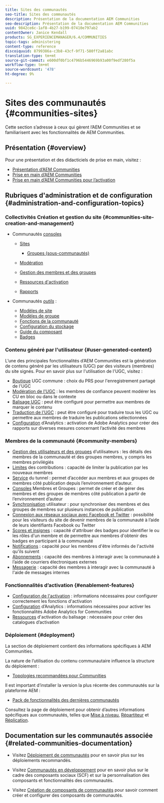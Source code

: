 ```yaml
---
title: Sites des communautés
seo-title: Sites des communautés
description: Présentation de la documentation AEM Communities
seo-description: Présentation de la documentation AEM Communities
uuid: 9842ce6c-1af8-4b27-b199-07410e797ab2
contentOwner: Janice Kendall
products: SG_EXPERIENCEMANAGER/6.4/COMMUNITIES
topic-tags: administering
content-type: reference
discoiquuid: 8799386a-c3b8-43cf-9f71-580ff2a81abc
translation-type: tm+mt
source-git-commit: e600df0bf1c4796b5446969b93a00f9edf280f5a
workflow-type: tm+mt
source-wordcount: '478'
ht-degree: 9%

---
```



# Sites des communautés {#communities-sites}

Cette section s’adresse à ceux qui gèrent l’AEM Communities et se familiarisent avec les fonctionnalités de AEM Communities.

## Présentation {#overview}

Pour une présentation et des didacticiels de prise en main, visitez :

* [Présentation d’AEM Communities](overview.md)
* [Prise en main d’AEM Communities](getting-started.md)
* [Prise en main d’AEM Communities pour l’activation](getting-started-enablement.md)

## Rubriques d&#39;administration et de configuration {#administration-and-configuration-topics}

### Collectivités Création et gestion du site {#communities-site-creation-and-management}

* Communautés [consoles](consoles.md)

   * [Sites](sites-console.md)

      * [Groupes (sous-communautés)](groups.md)
   * [Modération](moderation.md)
   * [Gestion des membres et des groupes](members.md)
   * [Ressources d&#39;activation](resources.md)
   * [Rapports](reports.md)


* Communautés [*outils*](tools.md) :

   * [Modèles de site](sites.md)
   * [Modèles de groupe](tools-groups.md)
   * [Fonctions de la communauté](functions.md)
   * [Configuration du stockage](srp-config.md)
   * [Guide du composant](components-guide.md)
   * [Badges](badges.md)


### Contenu généré par l&#39;utilisateur {#user-generated-content}

L’une des principales fonctionnalités d’AEM Communities est la génération de contenu généré par les utilisateurs (UGC) par des visiteurs (membres) du site signés. Pour en savoir plus sur l&#39;utilisation de l&#39;UGC, visitez :

* [Boutique](working-with-srp.md) UGC commune : choix du PRS pour l&#39;enregistrement partagé de l&#39;UGC
* [Modération de l&#39;UGC](moderate-ugc.md) : les membres de confiance peuvent modérer les CU en bloc ou dans le contexte
* [Balisage UGC](tag-ugc.md) : peut être configuré pour permettre aux membres de marquer le contenu
* [Traduction de l&#39;UGC](translate-ugc.md) : peut être configuré pour traduire tous les UGC ou permettre aux membres de traduire les publications sélectionnées
* [Configuration](analytics.md) d’Analytics : activation de Adobe Analytics pour créer des rapports sur diverses mesures concernant l’activité des membres

### Membres de la communauté {#community-members}

* [Gestion des utilisateurs et des groupes](users.md) d’utilisateurs : les détails des membres de la communauté et des groupes membres, y compris les membres privilégiés
* [Limites](limits.md) des contributions : capacité de limiter la publication par les nouveaux membres
* [Service](deploy-communities.md#tunnel-service-on-author) du tunnel : permet d’accéder aux membres et aux groupes de membres côté publication depuis l’environnement d’auteur.
* [Consoles](members.md) Membres et Groupes : permet de créer et de gérer des membres et des groupes de membres côté publication à partir de l’environnement d’auteur
* [Synchronisation](sync.md) utilisateur : pour synchroniser des membres et des groupes de membres sur plusieurs instances de publication
* [Connexion aux réseaux sociaux avec Facebook et Twitter](social-login.md) : possibilité pour les visiteurs du site de devenir membres de la communauté à l’aide de leurs identifiants Facebook ou Twitter
* [Scores et insignes](implementing-scoring.md) : capacité d&#39;attribuer des badges pour identifier le ou les rôles d&#39;un membre et de permettre aux membres d&#39;obtenir des badges en participant à la communauté
* [Notifications](notifications.md) : capacité pour les membres d&#39;être informés de l&#39;activité qu&#39;ils suivent
* [Abonnements](subscriptions.md) : capacité des membres à interagir avec la communauté à l’aide de courriers électroniques externes
* [Messagerie](messaging.md) : capacité des membres à interagir avec la communauté à l&#39;aide de messages internes

### Fonctionnalités d’activation {#enablement-features}

* [Configuration de l&#39;activation](enablement.md) : informations nécessaires pour configurer correctement les fonctions d&#39;activation
* [Configuration](analytics.md) d’Analytics : informations nécessaires pour activer les fonctionnalités Adobe Analytics for Communities
* [Ressources](tag-resources.md) d&#39;activation du balisage : nécessaire pour créer des catalogues d’activation

### Déploiement {#deployment}

La section de déploiement contient des informations spécifiques à AEM Communities.

La nature de l’utilisation du contenu communautaire influence la structure du déploiement :

* [Topologies recommandées pour Communities](topologies.md)

Il est important d’installer la version la plus récente des communautés sur la plateforme AEM :

* [Pack de fonctionnalités des dernières communautés](deploy-communities.md#latestfeaturepack)

Consultez la page de déploiement pour obtenir d’autres informations spécifiques aux communautés, telles que [Mise à niveau](upgrade.md), [Répartiteur](dispatcher.md) et [Réplication](deploy-communities.md#replication-agents-on-author).

## Documentation sur les communautés associée {#related-communities-documentation}

* Visitez [Déploiement de communautés](deploy-communities.md) pour en savoir plus sur les déploiements recommandés.

* Visitez [Communautés en développement](communities.md) pour en savoir plus sur le cadre des composants sociaux (SCF) et sur la personnalisation des composants et fonctionnalités des communautés.

* Visitez [Création de composants de communautés](author-communities.md) pour savoir comment créer et configurer des composants de communautés.
